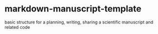 # markdown-manuscript-template
basic structure for a planning, writing, sharing a scientific manuscript and related code
